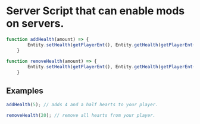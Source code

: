 # Server Script that can enable mods on servers.

```js
function addHealth(amount) => {
		Entity.setHealth(getPlayerEnt(), Entity.getHealth(getPlayerEnt()) + amount);
	}
  
function removeHealth(amount) => {
		Entity.setHealth(getPlayerEnt(), Entity.getHealth(getPlayerEnt()) - amount);
	}
```
## Examples
```js
addHealth(5); // adds 4 and a half hearts to your player.

removeHealth(20); // remove all hearts from your player.
```
